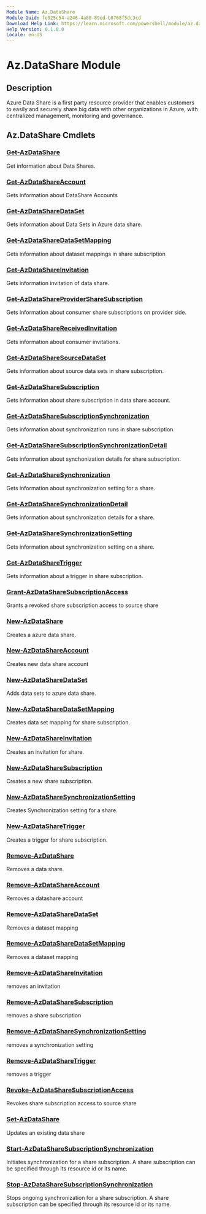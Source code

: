 ```yaml
---
Module Name: Az.DataShare
Module Guid: fe925c54-a246-4a80-89ed-b8768f5dc3cd
Download Help Link: https://learn.microsoft.com/powershell/module/az.datashare
Help Version: 0.1.0.0
Locale: en-US
---
```


# Az.DataShare Module
## Description
Azure Data Share is a first party resource provider that enables customers to easily and securely share big data with other organizations in Azure, with centralized management, monitoring and governance.

## Az.DataShare Cmdlets
### [Get-AzDataShare](Get-AzDataShare.md)
Get information about Data Shares.

### [Get-AzDataShareAccount](Get-AzDataShareAccount.md)
Gets information about DataShare Accounts

### [Get-AzDataShareDataSet](Get-AzDataShareDataSet.md)
Gets information about Data Sets in Azure data share.

### [Get-AzDataShareDataSetMapping](Get-AzDataShareDataSetMapping.md)
Gets information about dataset mappings in share subscription

### [Get-AzDataShareInvitation](Get-AzDataShareInvitation.md)
Gets information invitation of data share.

### [Get-AzDataShareProviderShareSubscription](Get-AzDataShareProviderShareSubscription.md)
Gets information about consumer share subscriptions on provider side.

### [Get-AzDataShareReceivedInvitation](Get-AzDataShareReceivedInvitation.md)
Gets information about consumer invitations.

### [Get-AzDataShareSourceDataSet](Get-AzDataShareSourceDataSet.md)
Gets information about source data sets in share subscription.

### [Get-AzDataShareSubscription](Get-AzDataShareSubscription.md)
Gets information about share subscription in data share account.

### [Get-AzDataShareSubscriptionSynchronization](Get-AzDataShareSubscriptionSynchronization.md)
Gets information about synchronization runs in share subscription.

### [Get-AzDataShareSubscriptionSynchronizationDetail](Get-AzDataShareSubscriptionSynchronizationDetail.md)
Gets information about synchonization details for share subscription.

### [Get-AzDataShareSynchronization](Get-AzDataShareSynchronization.md)
Gets information about synchronization setting for a share.

### [Get-AzDataShareSynchronizationDetail](Get-AzDataShareSynchronizationDetail.md)
Gets information about synchronization details for a share.

### [Get-AzDataShareSynchronizationSetting](Get-AzDataShareSynchronizationSetting.md)
Gets information about synchronization setting on a share.

### [Get-AzDataShareTrigger](Get-AzDataShareTrigger.md)
Gets information about a trigger in share subscription.

### [Grant-AzDataShareSubscriptionAccess](Grant-AzDataShareSubscriptionAccess.md)
Grants a revoked share subscription access to source share

### [New-AzDataShare](New-AzDataShare.md)
Creates a azure data share.

### [New-AzDataShareAccount](New-AzDataShareAccount.md)
Creates new data share account

### [New-AzDataShareDataSet](New-AzDataShareDataSet.md)
Adds data sets to azure data share.

### [New-AzDataShareDataSetMapping](New-AzDataShareDataSetMapping.md)
Creates data set mapping for share subscription.

### [New-AzDataShareInvitation](New-AzDataShareInvitation.md)
Creates an invitation for share.

### [New-AzDataShareSubscription](New-AzDataShareSubscription.md)
Creates a new share subscription.

### [New-AzDataShareSynchronizationSetting](New-AzDataShareSynchronizationSetting.md)
Creates Synchronization setting for a share.

### [New-AzDataShareTrigger](New-AzDataShareTrigger.md)
Creates a trigger for share subscription.

### [Remove-AzDataShare](Remove-AzDataShare.md)
Removes a data share.

### [Remove-AzDataShareAccount](Remove-AzDataShareAccount.md)
Removes a datashare account

### [Remove-AzDataShareDataSet](Remove-AzDataShareDataSet.md)
Removes a dataset mapping

### [Remove-AzDataShareDataSetMapping](Remove-AzDataShareDataSetMapping.md)
Removes a dataset mapping

### [Remove-AzDataShareInvitation](Remove-AzDataShareInvitation.md)
removes an invitation

### [Remove-AzDataShareSubscription](Remove-AzDataShareSubscription.md)
removes a share subscription

### [Remove-AzDataShareSynchronizationSetting](Remove-AzDataShareSynchronizationSetting.md)
removes a synchronization setting

### [Remove-AzDataShareTrigger](Remove-AzDataShareTrigger.md)
removes a trigger

### [Revoke-AzDataShareSubscriptionAccess](Revoke-AzDataShareSubscriptionAccess.md)
Revokes share subscription access to source share

### [Set-AzDataShare](Set-AzDataShare.md)
Updates an existing data share

### [Start-AzDataShareSubscriptionSynchronization](Start-AzDataShareSubscriptionSynchronization.md)
Initiates synchronization for a share subscription. A share subscription can be specified through its resource id or its name.

### [Stop-AzDataShareSubscriptionSynchronization](Stop-AzDataShareSubscriptionSynchronization.md)
Stops ongoing synchronization for a share subscription. A share subscription can be specified through its resource id or its name.

